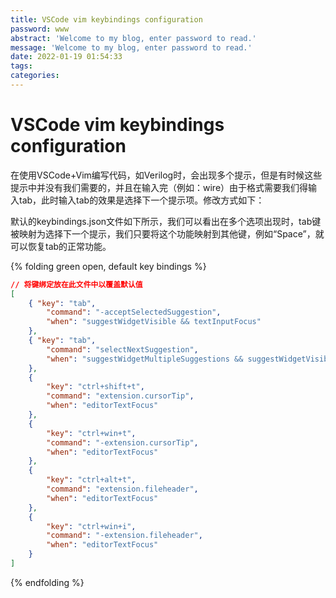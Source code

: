 ```yaml
---
title: VSCode vim keybindings configuration
password: www
abstract: 'Welcome to my blog, enter password to read.'
message: 'Welcome to my blog, enter password to read.'
date: 2022-01-19 01:54:33
tags:
categories:
---
```


# VSCode vim keybindings configuration

在使用VSCode+Vim编写代码，如Verilog时，会出现多个提示，但是有时候这些提示中并没有我们需要的，并且在输入完（例如：wire）由于格式需要我们得输入tab，此时输入tab的效果是选择下一个提示项。修改方式如下：

默认的keybindings.json文件如下所示，我们可以看出在多个选项出现时，tab键被映射为选择下一个提示，我们只要将这个功能映射到其他键，例如“Space”，就可以恢复tab的正常功能。

{% folding green open, default key bindings %}
```json
// 将键绑定放在此文件中以覆盖默认值
[
    { "key": "tab", 
        "command": "-acceptSelectedSuggestion", 
        "when": "suggestWidgetVisible && textInputFocus"
    },
    { "key": "tab", 
        "command": "selectNextSuggestion", 
        "when": "suggestWidgetMultipleSuggestions && suggestWidgetVisible && textInputFocus"
    },
    {
        "key": "ctrl+shift+t",
        "command": "extension.cursorTip",
        "when": "editorTextFocus"
    },
    {
        "key": "ctrl+win+t",
        "command": "-extension.cursorTip",
        "when": "editorTextFocus"
    },
    {
        "key": "ctrl+alt+t",
        "command": "extension.fileheader",
        "when": "editorTextFocus"
    },
    {
        "key": "ctrl+win+i",
        "command": "-extension.fileheader",
        "when": "editorTextFocus"
    }
]
```
{% endfolding %}
